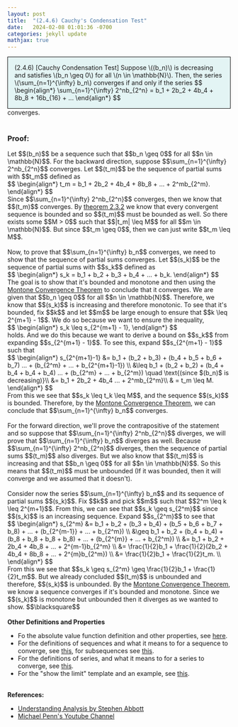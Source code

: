 ```yaml
---
layout: post
title:  "(2.4.6) Cauchy's Condensation Test"
date:   2024-02-08 01:01:36 -0700
categories: jekyll update
mathjax: true
---
```

<div style="background-color: #E3F4F4; padding: 15px 15px 15px 15px; border:1px solid black;">
  (2.4.6) [Cauchy Condensation Test] Suppose \((b_n)\) is decreasing and satisfies \(b_n \geq 0\) for all \(n \in \mathbb{N}\). Then, the series \(\sum_{n=1}^{\infty} b_n\) converges if and only if the series
  $$
  \begin{align*}
  \sum_{n=1}^{\infty} 2^nb_{2^n} = b_1 + 2b_2 + 4b_4 + 8b_8 + 16b_{16} + ... 
  \end{align*}
  $$
</div>
converges.
<br>
<br>
<!------------------------------------------------------------------------------------>
<h3>Proof:</h3>
Let $$(b_n)$$ be a sequence such that $$b_n \geq 0$$ for all $$n \in \mathbb{N}$$. For the backward direction, suppose $$\sum_{n=1}^{\infty} 2^nb_{2^n}$$ converges. Let $$(t_m)$$ be the sequence of partial sums with $$t_m$$ defined as
<div>
$$
\begin{align*}
t_m = b_1 + 2b_2 + 4b_4 + 8b_8 + ... + 2^mb_{2^m}.
\end{align*}
$$
</div>
Since $$\sum_{n=1}^{\infty} 2^nb_{2^n}$$ converges, then we know that $$(t_m)$$ converges. By <a href="https://strncat.github.io/jekyll/update/2024/06/12/analysis-seq-if-convergent-then-bounded.html">theorem 2.3.2</a> we know that every convergent sequence is bounded and so $$(t_m)$$ must be bounded as well. So there exists some $$M > 0$$ such that $$|t_m| \leq M$$ for all $$m \in \mathbb{N}$$. But since $$t_m \geq 0$$, then we can just write $$t_m \leq M$$.
<br>
<br>
Now, to prove that $$\sum_{n=1}^{\infty} b_n$$ converges, we need to show that the sequence of partial sums converges. Let $$(s_k)$$ be the sequence of partial sums with $$s_k$$ defined as
<div>
$$
\begin{align*}
s_k = b_1 + b_2 + b_3 + b_4 + ... + b_k.
\end{align*}
$$
</div>
The goal is to show that it's bounded and monotone and then using the <a href="https://strncat.github.io/jekyll/update/2024/04/29/analysis-seq-monotone-convergence-theorem.html">Montone Convergence Theorem</a> to conclude that it converges. We are given that $$b_n \geq 0$$ for all $$n \in \mathbb{N}$$. Therefore, we know that $$(s_k)$$ is increasing and therefore monotonic. To see that it's bounded, fix $$k$$ and let $$m$$ be large enough to ensure that $$k \leq 2^{m+1} - 1$$. We do so because we want to ensure the inequality,
<div>
$$
\begin{align*}
s_k \leq s_{2^{m+1} - 1},
\end{align*}
$$
</div>
holds. And we do this because we want to derive a bound on $$s_k$$ from expanding $$s_{2^{m+1} - 1}$$. To see this, expand $$s_{2^{m+1} - 1}$$ such that
<div>
$$
\begin{align*}
s_{2^{m+1}-1} &= b_1 + (b_2 + b_3) + (b_4 + b_5 + b_6 + b_7) ... + (b_{2^m} + ... + b_{2^{m+1}-1}) \\
&\leq b_1 + (b_2 + b_2) + (b_4 + b_4 + b_4 + b_4) ... + (b_{2^m} + ... + b_{2^m}) \quad \text{(since $(b_n)$ is decreasing)}\\
&= b_1 + 2b_2 + 4b_4 ... + 2^mb_{2^m}\\
& = t_m \leq M.
\end{align*}
$$
</div>
From this we see that $$s_k \leq t_k \leq M$$, and the sequence $$(s_k)$$ is bounded. Therefore, by the <a href="https://strncat.github.io/jekyll/update/2024/04/29/analysis-seq-monotone-convergence-theorem.html">Montone Convergence Theorem</a>, we can conclude that $$\sum_{n=1}^{\infty} b_n$$ converges.
<br>
<br>
For the forward direction, we'll prove the contrapositive of the statement and so suppose that $$\sum_{n=1}^{\infty} 2^nb_{2^n}$$ diverges, we will prove that $$\sum_{n=1}^{\infty} b_n$$ diverges as well. Because $$\sum_{n=1}^{\infty} 2^nb_{2^n}$$ diverges, then the sequence of partial sums $$(t_m)$$ also diverges. But we also know that $$(t_m)$$ is increasing and that $$b_n \geq 0$$ for all $$n \in \mathbb{N}$$. So this means that $$(t_m)$$ must be unbounded (If it was bounded, then it will converge and we assumed that it doesn't).
<br>
<br>
Consider now the series $$\sum_{n=1}^{\infty} b_n$$ and its sequence of partial sums $$(s_k)$$. Fix $$k$$ and pick $$m$$ such that $$2^m \leq k \leq 2^{m+1}$$. From this, we can see that $$s_k \geq s_{2^m}$$ since $$(s_k)$$ is an increasing sequence. Expand $$s_{2^m}$$ to see that
<div>
$$
\begin{align*}
s_{2^m} &= b_1 + b_2 + (b_3 + b_4) + (b_5 + b_6 + b_7 + b_8) + ... + (b_{2^{m-1}} + ... + b_{2^m}) \\
 &\geq b_1 + b_2 + (b_4 + b_4) + (b_8 + b_8 + b_8 + b_8) + ... + (b_{2^{m}} + ... + b_{2^m}) \\
 &= b_1 + b_2 + 2b_4 + 4b_8 + ... + 2^{m-1}b_{2^m} \\
 &= \frac{1}{2}b_1 + \frac{1}{2}(2b_2 + 4b_4 + 8b_8 + ... + 2^{m}b_{2^m}) \\
 &= \frac{1}{2}b_1 + \frac{1}{2}t_m. \\
\end{align*}
$$
</div>
From this we see that $$s_k \geq s_{2^m} \geq \frac{1}{2}b_1 + \frac{1}{2}t_m$$. But we already concluded $$(t_m)$$ is unbounded and therefore, $$(s_k)$$ is unbounded. By the <a href="https://strncat.github.io/jekyll/update/2024/04/29/analysis-seq-monotone-convergence-theorem.html">Montone Convergence Theorem</a>, we know a sequence converges if it's bounded and monotone. Since we $$(s_k)$$ is monotone but unbounded then it diverges as we wanted to show. 
 $$\blacksquare$$
<br>
<br>
<!------------------------------------------------------------------------------------>
<b>Other Definitions and Properties</b>
<ul>
<li>Fo the absolute value function definition and other properties, see <a href="https://strncat.github.io/jekyll/update/2024/05/26/analysis-absolute-value-properties.html">here</a>.</li>

<li>For the definitions of sequences and what it means to for a sequence to converge, see <a href="https://strncat.github.io/jekyll/update/2024/05/21/analysis-seq-definitions.html">this</a>, for subsequences see <a href="https://strncat.github.io/jekyll/update/2024/02/10/analysis-seq-subsequences.html">this</a>.</li>

<li>For the definitions of series, and what it means to for a series to converge, see <a href="https://strncat.github.io/jekyll/update/2024/06/10/analysis-series-definitions.html">this</a>.</li>

<li>For the "show the limit" template and an example, see <a href="https://strncat.github.io/jekyll/update/2024/05/12/analysis-seq-limit-template.html">this</a>.</li>
</ul>
<br>
<!------------------------------------------------------------------------------------>
<b>References:</b>
<ul>
<li><a href="https://www.amazon.com/Understanding-Analysis-Undergraduate-Texts-Mathematics/dp/1493927116">Understanding Analysis by Stephen Abbott</a></li>
<li><a href="https://www.youtube.com/watch?v=kx7m0qGZSiw&list=PL22w63XsKjqxqaF-Q7MSyeSG1W1_xaQoS&index=16">Michael Penn's Youtube Channel</a></li>
</ul>